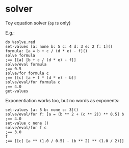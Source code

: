 # solver
Toy equation solver (`op!`s only)

E.g.:

```
do %solve.red
set-values [a: none b: 5 c: 4 d: 3 e: 2 f: 1]()
formula: [a = b + c / (d * e) - f]()
solve formula
;== [[a] [b + c / (d * e) - f]]
solve/eval formula
;== 0.5
solve/for formula c
;== [[c] [a + f * (d * e) - b]]
solve/eval/for formula c
;== 4.0
get-values
```

Exponentiation works too, but no words as exponents:

```
set-values [a: 5 b: none c: 3]()
solve/eval/for f: [a = (b ** 2 + (c ** 2)) ** 0.5] b
;== 4.0
set-value c none ()
solve/eval/for f c
;== 3.0
f
;== [[c] [a ** (1.0 / 0.5) - (b ** 2) ** (1.0 / 2)]]
```
